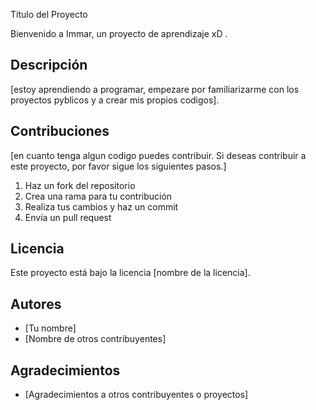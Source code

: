 Título del Proyecto

Bienvenido a Immar, un proyecto de aprendizaje xD .

## Descripción
[estoy aprendiendo a programar, empezare por familiarizarme con los proyectos pyblicos y a crear mis propios codigos].


## Contribuciones
[en cuanto tenga algun codigo puedes contribuir. Si deseas contribuir a este proyecto, por favor sigue los siguientes pasos.]

1. Haz un fork del repositorio
2. Crea una rama para tu contribución
3. Realiza tus cambios y haz un commit
4. Envía un pull request

## Licencia
Este proyecto está bajo la licencia [nombre de la licencia].

## Autores
* [Tu nombre]
* [Nombre de otros contribuyentes]

## Agradecimientos
* [Agradecimientos a otros contribuyentes o proyectos]
